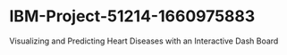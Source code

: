 # IBM-Project-51214-1660975883
Visualizing and Predicting Heart Diseases with an Interactive Dash Board
